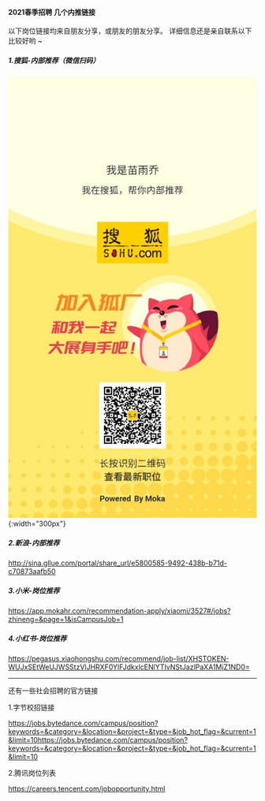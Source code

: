 #### 2021春季招聘 几个内推链接

以下岗位链接均来自朋友分享，或朋友的朋友分享。
详细信息还是亲自联系以下比较好哟 ~

##### 1.搜狐-内部推荐（微信扫码）

![alt 搜狐内推微信打开](./img/sohu.jpg){:width="300px"}

##### 2.新浪-内部推荐

http://sina.gllue.com/portal/share_url/e5800585-9492-438b-b71d-c70873aafb50

##### 3.小米-岗位推荐

https://app.mokahr.com/recommendation-apply/xiaomi/3527#/jobs?zhineng=&page=1&isCampusJob=1

##### 4.小红书-岗位推荐

https://pegasus.xiaohongshu.com/recommend/job-list/XHSTOKEN-WUJxSEtWeUJWSStzVlJHRXF0YlFJdkxlcENlYTIvNStJazlPaXA1MjZ1ND0=

----

还有一些社会招聘的官方链接

1.字节校招链接

https://jobs.bytedance.com/campus/position?keywords=&category=&location=&project=&type=&job_hot_flag=&current=1&limit=10https://jobs.bytedance.com/campus/position?keywords=&category=&location=&project=&type=&job_hot_flag=&current=1&limit=10

2.腾讯岗位列表

https://careers.tencent.com/jobopportunity.html
